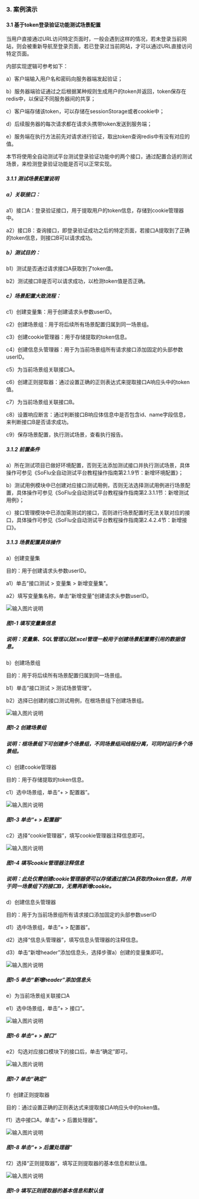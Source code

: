 ### 3. 案例演示

#### 3.1 基于token登录验证功能测试场景配置

当用户直接通过URL访问特定页面时，一般会遇到这样的情况，若未登录当前网站，则会被重新导航至登录页面，若已登录过当前网站，才可以通过URL直接访问特定页面。

内部实现逻辑可参考如下：

a）客户端输入用户名和密码向服务器端发起验证；

b）服务器端验证通过之后根据某种规则生成用户的token并返回，token保存在redis中，以保证不同服务器间的共享；

c）客户端存储该token，可以存储在sessionStorage或者cookie中；

d）后续服务器的每次请求都在请求头携带token发送到服务端；

e）服务端在执行方法前先对请求进行验证，取出token查询redis中有没有对应的值。

本节将使用全自动测试平台测试登录验证功能中的两个接口，通过配置合适的测试场景，来检测登录验证功能是否可以正常实现。

##### 3.1.1 测试场景配置说明

##### a）关联接口：

a1）接口A：登录验证接口，用于提取用户的token信息，存储到cookie管理器中。

a2）接口B：查询接口，即登录验证成功之后的特定页面，若接口A提取到了正确的token信息，则接口B可以请求成功。

##### b）测试目的：

b1）测试是否通过请求接口A获取到了token值。

b2）测试接口B是否可以请求成功，以检测token值是否正确。

##### c）场景配置大致流程：

c1）创建变量集：用于创建请求头参数userID。

c2）创建场景组：用于将后续所有场景配置归属到同一场景组。

c3）创建cookie管理器：用于存储提取的token信息。

c4）创建信息头管理器：用于为当前场景组所有请求接口添加固定的头部参数userID。

c5）为当前场景组关联接口A。

c6）创建正则提取器：通过设置正确的正则表达式来提取接口A响应头中的token值。

c7）为当前场景组关联接口B。

c8）设置响应断言：通过判断接口B响应体信息中是否包含id、name字段信息，来判断接口B是否请求成功。

c9）保存场景配置，执行测试场景，查看执行报告。

##### 3.1.2 前置条件

a）所在测试项目已做好环境配置，否则无法添加测试接口并执行测试场景，具体操作可参见《SoFlu全自动测试平台教程操作指南第2.1.9节：新增环境配置》；

b）测试用例模块中已创建对应接口测试用例，否则无法选择测试用例进行场景配置，具体操作可参见《SoFlu全自动测试平台教程操作指南第2.3.1.1节：新增测试用例》；

c）接口管理模块中已添加需测试的接口，否则进行场景配置时无法关联对应的接口，具体操作可参见《SoFlu全自动测试平台教程操作指南第2.4.2.4节：新增接口》。

##### 3.1.3 场景配置具体操作

a）创建变量集

目的：用于创建请求头参数userID。

a1）单击“接口测试 > 变量集 > 新增变量集”。

a2）填写变量集名称，单击“新增变量”创建请求头参数userID。

![输入图片说明](../../images/SoFlu%E5%85%A8%E8%87%AA%E5%8A%A8%E6%B5%8B%E8%AF%95%E5%B9%B3%E5%8F%B0%E6%95%99%E7%A8%8B/3.%20%E6%A1%88%E4%BE%8B%E6%BC%94%E7%A4%BA/image.png)

##### 图1-1 填写变量集信息

##### 说明：变量集、SQL管理以及Excel管理一般用于创建场景配置需引用的数据信息。

b）创建场景组

目的：用于将后续所有场景配置归属到同一场景组。

b1）单击“接口测试 > 测试场景管理”。

b2）选择已创建的接口测试用例，在根场景组下创建场景组。

![输入图片说明](../../images/SoFlu%E5%85%A8%E8%87%AA%E5%8A%A8%E6%B5%8B%E8%AF%95%E5%B9%B3%E5%8F%B0%E6%95%99%E7%A8%8B/3.%20%E6%A1%88%E4%BE%8B%E6%BC%94%E7%A4%BA/1-2.png)

##### 图1-2 创建场景组

##### 说明：根场景组下可创建多个场景组，不同场景组间线程分离，可同时运行多个场景组。

c）创建cookie管理器

目的：用于存储提取的token信息。

c1）选中场景组，单击“+ > 配置器”。

![输入图片说明](../../images/SoFlu%E5%85%A8%E8%87%AA%E5%8A%A8%E6%B5%8B%E8%AF%95%E5%B9%B3%E5%8F%B0%E6%95%99%E7%A8%8B/3.%20%E6%A1%88%E4%BE%8B%E6%BC%94%E7%A4%BA/1-3.png)

##### 图1-3 单击“+ > 配置器”

c2）选择“cookie管理器”，填写cookie管理器注释信息即可。

![输入图片说明](../../images/SoFlu%E5%85%A8%E8%87%AA%E5%8A%A8%E6%B5%8B%E8%AF%95%E5%B9%B3%E5%8F%B0%E6%95%99%E7%A8%8B/3.%20%E6%A1%88%E4%BE%8B%E6%BC%94%E7%A4%BA/1-4.png)

##### 图1-4 填写cookie管理器注释信息

##### 说明：此处仅需创建cookie管理器便可以存储通过接口A获取的token信息，并用于同一场景组下的接口B，无需再新增cookie。

d）创建信息头管理器

目的：用于为当前场景组所有请求接口添加固定的头部参数userID

d1）选中场景组，单击“+ > 配置器”。

d2）选择“信息头管理器”，填写信息头管理器的注释信息。

d3）单击“新增header”添加信息头，选择步骤a）创建的变量集即可。

![输入图片说明](../../images/SoFlu%E5%85%A8%E8%87%AA%E5%8A%A8%E6%B5%8B%E8%AF%95%E5%B9%B3%E5%8F%B0%E6%95%99%E7%A8%8B/3.%20%E6%A1%88%E4%BE%8B%E6%BC%94%E7%A4%BA/1-5.png)

##### 图1-5 单击“新增header”添加信息头

e）为当前场景组关联接口A

e1）选中场景组，单击“+ > 接口”。

![输入图片说明](../../images/SoFlu%E5%85%A8%E8%87%AA%E5%8A%A8%E6%B5%8B%E8%AF%95%E5%B9%B3%E5%8F%B0%E6%95%99%E7%A8%8B/3.%20%E6%A1%88%E4%BE%8B%E6%BC%94%E7%A4%BA/1-6.png)

##### 图1-6 单击“+ > 接口”

e2）勾选对应接口模块下的接口后，单击“确定”即可。

![输入图片说明](../../images/SoFlu%E5%85%A8%E8%87%AA%E5%8A%A8%E6%B5%8B%E8%AF%95%E5%B9%B3%E5%8F%B0%E6%95%99%E7%A8%8B/3.%20%E6%A1%88%E4%BE%8B%E6%BC%94%E7%A4%BA/1-7.png)

##### 图1-7 单击“确定”

f）创建正则提取器

目的：通过设置正确的正则表达式来提取接口A响应头中的token值。

f1）选中接口A，单击“+ > 后置处理器”。

![输入图片说明](../../images/SoFlu%E5%85%A8%E8%87%AA%E5%8A%A8%E6%B5%8B%E8%AF%95%E5%B9%B3%E5%8F%B0%E6%95%99%E7%A8%8B/3.%20%E6%A1%88%E4%BE%8B%E6%BC%94%E7%A4%BA/1-8.png)

##### 图1-8 单击“+ > 后置处理器”

f2）选择“正则提取器”，填写正则提取器的基本信息和默认值。

![输入图片说明](../../images/SoFlu%E5%85%A8%E8%87%AA%E5%8A%A8%E6%B5%8B%E8%AF%95%E5%B9%B3%E5%8F%B0%E6%95%99%E7%A8%8B/3.%20%E6%A1%88%E4%BE%8B%E6%BC%94%E7%A4%BA/1-9.png)

##### 图1-9 填写正则提取器的基本信息和默认值
